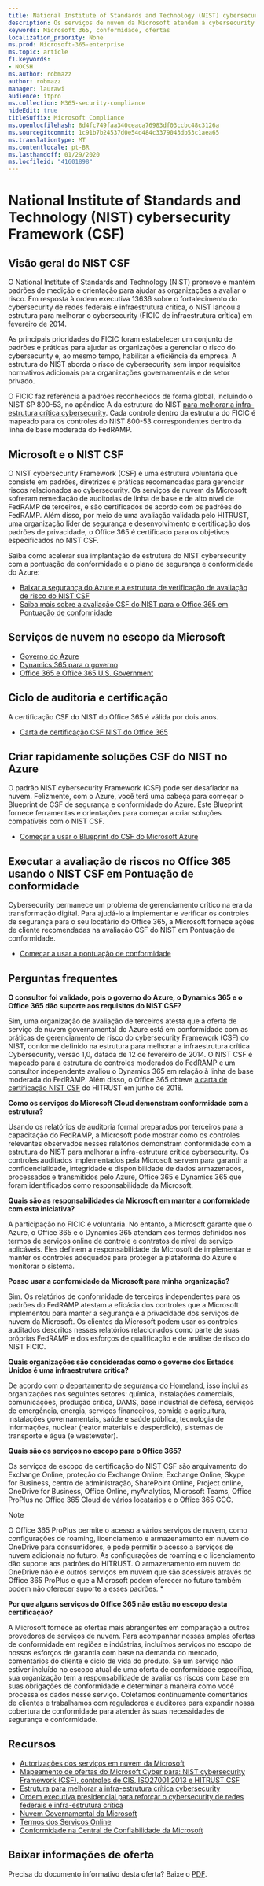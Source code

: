 ```yaml
---
title: National Institute of Standards and Technology (NIST) cybersecurity Framework (CSF)
description: Os serviços de nuvem da Microsoft atendem à cybersecurity (National Institute of Standards and Technology (NIST) Framework (CSF).
keywords: Microsoft 365, conformidade, ofertas
localization_priority: None
ms.prod: Microsoft-365-enterprise
ms.topic: article
f1.keywords:
- NOCSH
ms.author: robmazz
author: robmazz
manager: laurawi
audience: itpro
ms.collection: M365-security-compliance
hideEdit: true
titleSuffix: Microsoft Compliance
ms.openlocfilehash: 8d4fc749faa340ceaca76983df03ccbc48c3126a
ms.sourcegitcommit: 1c91b7b24537d0e54d484c3379043db53c1aea65
ms.translationtype: MT
ms.contentlocale: pt-BR
ms.lasthandoff: 01/29/2020
ms.locfileid: "41601898"
---
```

# <a name="national-institute-of-standards-and-technology-nist-cybersecurity-framework-csf"></a>National Institute of Standards and Technology (NIST) cybersecurity Framework (CSF)

## <a name="nist-csf-overview"></a>Visão geral do NIST CSF

O National Institute of Standards and Technology (NIST) promove e mantém padrões de medição e orientação para ajudar as organizações a avaliar o risco. Em resposta à ordem executiva 13636 sobre o fortalecimento do cybersecurity de redes federais e infraestrutura crítica, o NIST lançou a estrutura para melhorar o cybersecurity (FICIC de infraestrutura crítica) em fevereiro de 2014.

As principais prioridades do FICIC foram estabelecer um conjunto de padrões e práticas para ajudar as organizações a gerenciar o risco do cybersecurity e, ao mesmo tempo, habilitar a eficiência da empresa. A estrutura do NIST aborda o risco de cybersecurity sem impor requisitos normativos adicionais para organizações governamentais e de setor privado.

O FICIC faz referência a padrões reconhecidos de forma global, incluindo o NIST SP 800-53, no apêndice A da estrutura do NIST [para melhorar a infra-estrutura crítica cybersecurity](https://www.nist.gov/publications/framework-improving-critical-infrastructure-cybersecurity-version-11). Cada controle dentro da estrutura do FICIC é mapeado para os controles do NIST 800-53 correspondentes dentro da linha de base moderada do FedRAMP.

## <a name="microsoft-and-the-nist-csf"></a>Microsoft e o NIST CSF

O NIST cybersecurity Framework (CSF) é uma estrutura voluntária que consiste em padrões, diretrizes e práticas recomendadas para gerenciar riscos relacionados ao cybersecurity. Os serviços de nuvem da Microsoft sofreram remediação de auditorias de linha de base e de alto nível de FedRAMP de terceiros, e são certificados de acordo com os padrões do FedRAMP. Além disso, por meio de uma avaliação validada pelo HITRUST, uma organização líder de segurança e desenvolvimento e certificação dos padrões de privacidade, o Office 365 é certificado para os objetivos especificados no NIST CSF.

Saiba como acelerar sua implantação de estrutura do NIST cybersecurity com a pontuação de conformidade e o plano de segurança e conformidade do Azure:

- [Baixar a segurança do Azure e a estrutura de verificação de avaliação de risco do NIST CSF](https://servicetrust.microsoft.com/ViewPage/Blueprint?command=Download&downloadType=Document&downloadId=11e61716-11ab-4b11-9a9a-434b33a62ff9&docTab=fc060920-cdb8-11e7-bacf-0bf52b09d912_NIST_CSF_Blueprint)
- [Saiba mais sobre a avaliação CSF do NIST para o Office 365 em Pontuação de conformidade](https://techcommunity.microsoft.com/t5/Security-Privacy-and-Compliance/New-NIST-CSF-and-CSA-CCM-assessments-available-in-Compliance/ba-p/218554)

## <a name="microsoft-in-scope-cloud-services"></a>Serviços de nuvem no escopo da Microsoft

- [Governo do Azure](https://aka.ms/AzureCompliance)
- [Dynamics 365 para o governo](https://aka.ms/d365-compliance-list)
- [Office 365 e Office 365 U.S. Government](https://go.microsoft.com/fwlink/p/?LinkID=2077751)

## <a name="audit-cycle-and-certification"></a>Ciclo de auditoria e certificação

A certificação CSF do NIST do Office 365 é válida por dois anos.

- [Carta de certificação CSF NIST do Office 365](https://aka.ms/O365NISTCSFcertification)

## <a name="quickly-build-nist-csf-solutions-on-azure"></a>Criar rapidamente soluções CSF do NIST no Azure

O padrão NIST cybersecurity Framework (CSF) pode ser desafiador na nuvem. Felizmente, com o Azure, você terá uma cabeça para começar o Blueprint de CSF de segurança e conformidade do Azure. Este Blueprint fornece ferramentas e orientações para começar a criar soluções compatíveis com o NIST CSF.

- [Começar a usar o Blueprint do CSF do Microsoft Azure](https://aka.ms/Azure-Blueprint-DoD-NIST)

## <a name="perform-risk-assessment-on-office-365-using-nist-csf-in-compliance-score"></a>Executar a avaliação de riscos no Office 365 usando o NIST CSF em Pontuação de conformidade

Cybersecurity permanece um problema de gerenciamento crítico na era da transformação digital. Para ajudá-lo a implementar e verificar os controles de segurança para o seu locatário do Office 365, a Microsoft fornece ações de cliente recomendadas na avaliação CSF do NIST em Pontuação de conformidade.

- [Começar a usar a pontuação de conformidade](compliance-score.md)

## <a name="frequently-asked-questions"></a>Perguntas frequentes

**O consultor foi validado, pois o governo do Azure, o Dynamics 365 e o Office 365 dão suporte aos requisitos do NIST CSF?**

Sim, uma organização de avaliação de terceiros atesta que a oferta de serviço de nuvem governamental do Azure está em conformidade com as práticas de gerenciamento de risco do cybersecurity Framework (CSF) do NIST, conforme definido na estrutura para melhorar a infraestrutura crítica Cybersecurity, versão 1,0, datada de 12 de fevereiro de 2014. O NIST CSF é mapeado para a estrutura de controles moderados do FedRAMP e um consultor independente avaliou o Dynamics 365 em relação à linha de base moderada do FedRAMP. Além disso, o Office 365 obteve [a carta de certificação NIST CSF](https://aka.ms/O365NISTCSFcertification) do HITRUST em junho de 2018.

**Como os serviços do Microsoft Cloud demonstram conformidade com a estrutura?**

Usando os relatórios de auditoria formal preparados por terceiros para a capacitação do FedRAMP, a Microsoft pode mostrar como os controles relevantes observados nesses relatórios demonstram conformidade com a estrutura do NIST para melhorar a infra-estrutura crítica cybersecurity. Os controles auditados implementados pela Microsoft servem para garantir a confidencialidade, integridade e disponibilidade de dados armazenados, processados e transmitidos pelo Azure, Office 365 e Dynamics 365 que foram identificados como responsabilidade da Microsoft.

**Quais são as responsabilidades da Microsoft em manter a conformidade com esta iniciativa?**

A participação no FICIC é voluntária. No entanto, a Microsoft garante que o Azure, o Office 365 e o Dynamics 365 atendam aos termos definidos nos termos de serviços online de controle e contratos de nível de serviço aplicáveis. Eles definem a responsabilidade da Microsoft de implementar e manter os controles adequados para proteger a plataforma do Azure e monitorar o sistema.

**Posso usar a conformidade da Microsoft para minha organização?**

Sim. Os relatórios de conformidade de terceiros independentes para os padrões do FedRAMP atestam a eficácia dos controles que a Microsoft implementou para manter a segurança e a privacidade dos serviços de nuvem da Microsoft. Os clientes da Microsoft podem usar os controles auditados descritos nesses relatórios relacionados como parte de suas próprias FedRAMP e dos esforços de qualificação e de análise de risco do NIST FICIC.

**Quais organizações são consideradas como o governo dos Estados Unidos é uma infraestrutura crítica?**

De acordo com o [departamento de segurança do Homeland](https://www.dhs.gov/critical-infrastructure-sectors), isso inclui as organizações nos seguintes setores: química, instalações comerciais, comunicações, produção crítica, DAMS, base industrial de defesa, serviços de emergência, energia, serviços financeiros, comida e agricultura, instalações governamentais, saúde e saúde pública, tecnologia de informações, nuclear (reator materiais e desperdício), sistemas de transporte e água (e wastewater).

**Quais são os serviços no escopo para o Office 365?**

Os serviços de escopo de certificação do NIST CSF são arquivamento do Exchange Online, proteção do Exchange Online, Exchange Online, Skype for Business, centro de administração, SharePoint Online, Project online, OneDrive for Business, Office Online, myAnalytics, Microsoft Teams, Office ProPlus no Office 365 Cloud de vários locatários e o Office 365 GCC.

> [!NOTE]
> O Office 365 ProPlus permite o acesso a vários serviços de nuvem, como configurações de roaming, licenciamento e armazenamento em nuvem do OneDrive para consumidores, e pode permitir o acesso a serviços de nuvem adicionais no futuro. As configurações de roaming e o licenciamento dão suporte aos padrões do HITRUST. O armazenamento em nuvem do OneDrive não é e outros serviços em nuvem que são acessíveis através do Office 365 ProPlus e que a Microsoft podem oferecer no futuro também podem não oferecer suporte a esses padrões. *

**Por que alguns serviços do Office 365 não estão no escopo desta certificação?**

A Microsoft fornece as ofertas mais abrangentes em comparação a outros provedores de serviços de nuvem. Para acompanhar nossas amplas ofertas de conformidade em regiões e indústrias, incluímos serviços no escopo de nossos esforços de garantia com base na demanda do mercado, comentários do cliente e ciclo de vida do produto. Se um serviço não estiver incluído no escopo atual de uma oferta de conformidade específica, sua organização tem a responsabilidade de avaliar os riscos com base em suas obrigações de conformidade e determinar a maneira como você processa os dados nesse serviço. Coletamos continuamente comentários de clientes e trabalhamos com reguladores e auditores para expandir nossa cobertura de conformidade para atender às suas necessidades de segurança e conformidade.

## <a name="resources"></a>Recursos

- [Autorizações dos serviços em nuvem da Microsoft](https://marketplace.fedramp.gov/index.html#/products?status=Compliant&sort=productName)
- [Mapeamento de ofertas do Microsoft Cyber para: NIST cybersecurity Framework (CSF), controles de CIS, ISO27001:2013 e HITRUST CSF](https://go.microsoft.com/fwlink/p/?linkid=2074025)
- [Estrutura para melhorar a infra-estrutura crítica cybersecurity](https://www.nist.gov/publications/framework-improving-critical-infrastructure-cybersecurity-version-11)
- [Ordem executiva presidencial para reforçar o cybersecurity de redes federais e infra-estrutura crítica](https://www.whitehouse.gov/the-press-office/2017/05/11/presidential-executive-order-strengthening-cybersecurity-federal)
- [Nuvem Governamental da Microsoft](https://go.microsoft.com/fwlink/p/?linkid=2087246)
- [Termos dos Serviços Online](https://www.microsoftvolumelicensing.com/DocumentSearch.aspx?Mode=3&DocumentTypeId=31)
- [Conformidade na Central de Confiabilidade da Microsoft](https://www.microsoft.com/trust-center/compliance/compliance-overview)

## <a name="download-the-offering-backgrounder"></a>Baixar informações de oferta

Precisa do documento informativo desta oferta? Baixe o [PDF](https://download.microsoft.com/download/D/D/3/DD302CDD-5EF9-471E-9695-BDC5EF7F44E4/NIST_CSF-Compliance.pdf).
